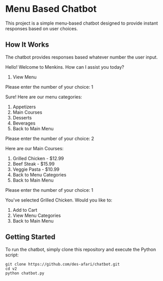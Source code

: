 # Menu Based Chatbot
This project is a simple menu-based chatbot designed to provide instant responses based on user choices.

## How It Works
The chatbot provides responses based whatever number the user input.

Hello! Welcome to Menkins. How can I assist you today?
1. View Menu

Please enter the number of your choice: 1

Sure! Here are our menu categories:
1. Appetizers
2. Main Courses
3. Desserts
4. Beverages
5. Back to Main Menu

Please enter the number of your choice: 2

Here are our Main Courses:
1. Grilled Chicken - $12.99
2. Beef Steak - $15.99
3. Veggie Pasta - $10.99
4. Back to Menu Categories
5. Back to Main Menu

Please enter the number of your choice: 1

You've selected Grilled Chicken. Would you like to:
1. Add to Cart
2. View Menu Categories
3. Back to Main Menu

## Getting Started
To run the chatbot, simply clone this repository and execute the Python script:
```
git clone https://github.com/des-afari/chatbot.git
cd v2
python chatbot.py
```